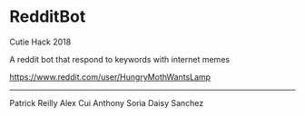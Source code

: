# RedditBot
Cutie Hack 2018

A reddit bot that respond to keywords with internet memes

<https://www.reddit.com/user/HungryMothWantsLamp>


---
Patrick Reilly
Alex Cui
Anthony Soria
Daisy Sanchez
